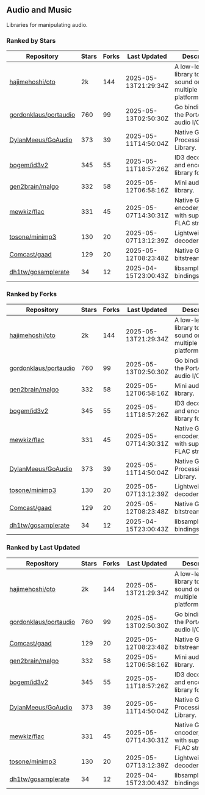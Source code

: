 ## Audio and Music

Libraries for manipulating audio.

### Ranked by Stars

| Repository | Stars | Forks | Last Updated | Description | 
|------------|-------|-------|--------------|-------------|
| [hajimehoshi/oto](https://github.com/hajimehoshi/oto) | 2k | 144 | 2025-05-13T21:29:34Z |  A low-level library to play sound on multiple platforms. |
| [gordonklaus/portaudio](https://github.com/gordonklaus/portaudio) | 760 | 99 | 2025-05-13T02:50:30Z |  Go bindings for the PortAudio audio I/O library. |
| [DylanMeeus/GoAudio](https://github.com/DylanMeeus/GoAudio) | 373 | 39 | 2025-05-11T14:50:04Z |  Native Go Audio Processing Library. |
| [bogem/id3v2](https://github.com/bogem/id3v2) | 345 | 55 | 2025-05-11T18:57:26Z |  ID3 decoding and encoding library for Go. |
| [gen2brain/malgo](https://github.com/gen2brain/malgo) | 332 | 58 | 2025-05-12T06:58:16Z |  Mini audio library. |
| [mewkiz/flac](https://github.com/mewkiz/flac) | 331 | 45 | 2025-05-07T14:30:31Z |  Native Go FLAC encoder/decoder with support for FLAC streams. |
| [tosone/minimp3](https://github.com/tosone/minimp3) | 130 | 20 | 2025-05-07T13:12:39Z |  Lightweight MP3 decoder library. |
| [Comcast/gaad](https://github.com/Comcast/gaad) | 129 | 20 | 2025-05-12T08:23:48Z |  Native Go AAC bitstream parser. |
| [dh1tw/gosamplerate](https://github.com/dh1tw/gosamplerate) | 34 | 12 | 2025-04-15T23:00:43Z |  libsamplerate bindings for go. |

### Ranked by Forks

| Repository | Stars | Forks | Last Updated | Description | 
|------------|-------|-------|--------------|-------------|
| [hajimehoshi/oto](https://github.com/hajimehoshi/oto) | 2k | 144 | 2025-05-13T21:29:34Z |  A low-level library to play sound on multiple platforms. |
| [gordonklaus/portaudio](https://github.com/gordonklaus/portaudio) | 760 | 99 | 2025-05-13T02:50:30Z |  Go bindings for the PortAudio audio I/O library. |
| [gen2brain/malgo](https://github.com/gen2brain/malgo) | 332 | 58 | 2025-05-12T06:58:16Z |  Mini audio library. |
| [bogem/id3v2](https://github.com/bogem/id3v2) | 345 | 55 | 2025-05-11T18:57:26Z |  ID3 decoding and encoding library for Go. |
| [mewkiz/flac](https://github.com/mewkiz/flac) | 331 | 45 | 2025-05-07T14:30:31Z |  Native Go FLAC encoder/decoder with support for FLAC streams. |
| [DylanMeeus/GoAudio](https://github.com/DylanMeeus/GoAudio) | 373 | 39 | 2025-05-11T14:50:04Z |  Native Go Audio Processing Library. |
| [tosone/minimp3](https://github.com/tosone/minimp3) | 130 | 20 | 2025-05-07T13:12:39Z |  Lightweight MP3 decoder library. |
| [Comcast/gaad](https://github.com/Comcast/gaad) | 129 | 20 | 2025-05-12T08:23:48Z |  Native Go AAC bitstream parser. |
| [dh1tw/gosamplerate](https://github.com/dh1tw/gosamplerate) | 34 | 12 | 2025-04-15T23:00:43Z |  libsamplerate bindings for go. |

### Ranked by Last Updated

| Repository | Stars | Forks | Last Updated | Description | 
|------------|-------|-------|--------------|-------------|
| [hajimehoshi/oto](https://github.com/hajimehoshi/oto) | 2k | 144 | 2025-05-13T21:29:34Z |  A low-level library to play sound on multiple platforms. |
| [gordonklaus/portaudio](https://github.com/gordonklaus/portaudio) | 760 | 99 | 2025-05-13T02:50:30Z |  Go bindings for the PortAudio audio I/O library. |
| [Comcast/gaad](https://github.com/Comcast/gaad) | 129 | 20 | 2025-05-12T08:23:48Z |  Native Go AAC bitstream parser. |
| [gen2brain/malgo](https://github.com/gen2brain/malgo) | 332 | 58 | 2025-05-12T06:58:16Z |  Mini audio library. |
| [bogem/id3v2](https://github.com/bogem/id3v2) | 345 | 55 | 2025-05-11T18:57:26Z |  ID3 decoding and encoding library for Go. |
| [DylanMeeus/GoAudio](https://github.com/DylanMeeus/GoAudio) | 373 | 39 | 2025-05-11T14:50:04Z |  Native Go Audio Processing Library. |
| [mewkiz/flac](https://github.com/mewkiz/flac) | 331 | 45 | 2025-05-07T14:30:31Z |  Native Go FLAC encoder/decoder with support for FLAC streams. |
| [tosone/minimp3](https://github.com/tosone/minimp3) | 130 | 20 | 2025-05-07T13:12:39Z |  Lightweight MP3 decoder library. |
| [dh1tw/gosamplerate](https://github.com/dh1tw/gosamplerate) | 34 | 12 | 2025-04-15T23:00:43Z |  libsamplerate bindings for go. |

